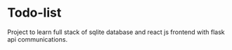 # Todo-list
Project to learn full stack of sqlite database and react js frontend with flask api communications.
